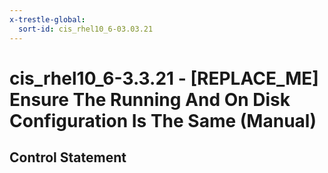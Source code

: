 ```yaml
---
x-trestle-global:
  sort-id: cis_rhel10_6-03.03.21
---
```


# cis_rhel10_6-3.3.21 - \[REPLACE_ME\] Ensure The Running And On Disk Configuration Is The Same (Manual)

## Control Statement
